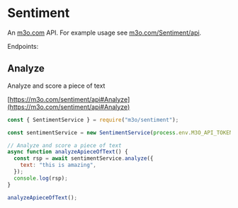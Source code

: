 # Sentiment

An [m3o.com](https://m3o.com) API. For example usage see [m3o.com/Sentiment/api](https://m3o.com/Sentiment/api).

Endpoints:

## Analyze

Analyze and score a piece of text

[https://m3o.com/sentiment/api#Analyze](https://m3o.com/sentiment/api#Analyze)

```js
const { SentimentService } = require("m3o/sentiment");

const sentimentService = new SentimentService(process.env.M3O_API_TOKEN);

// Analyze and score a piece of text
async function analyzeApieceOfText() {
  const rsp = await sentimentService.analyze({
    text: "this is amazing",
  });
  console.log(rsp);
}

analyzeApieceOfText();
```
